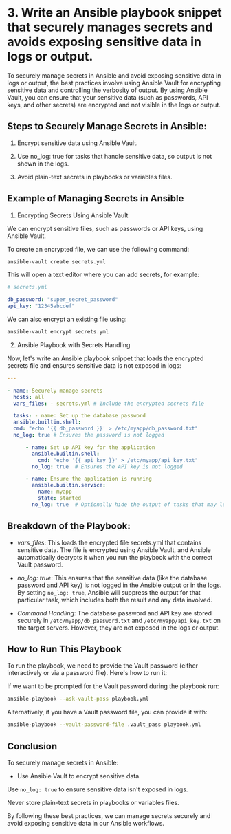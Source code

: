 # 3. Write an Ansible playbook snippet that securely manages secrets and avoids exposing sensitive data in logs or output.

To securely manage secrets in Ansible and avoid exposing sensitive data in logs or output, the best practices involve using Ansible Vault for encrypting sensitive data and controlling the verbosity of output. By using Ansible Vault, you can ensure that your sensitive data (such as passwords, API keys, and other secrets) are encrypted and not visible in the logs or output.

## Steps to Securely Manage Secrets in Ansible:

1. Encrypt sensitive data using Ansible Vault.

2. Use no_log: true for tasks that handle sensitive data, so output is not shown in the logs.

3. Avoid plain-text secrets in playbooks or variables files.

## Example of Managing Secrets in Ansible

1. Encrypting Secrets Using Ansible Vault

  We can encrypt sensitive files, such as passwords or API keys, using Ansible Vault.

  To create an encrypted file, we can use the following command:

  ```bash
  ansible-vault create secrets.yml
  ```

  This will open a text editor where you can add secrets, for example:

  ```yaml
  # secrets.yml

  db_password: "super_secret_password"
  api_key: "12345abcdef"
  ```

  We can also encrypt an existing file using:

  ```bash
  ansible-vault encrypt secrets.yml
  ```

2. Ansible Playbook with Secrets Handling

  Now, let's write an Ansible playbook snippet that loads the encrypted secrets file and ensures sensitive data is not exposed in logs:

  ```yaml
  ---

  - name: Securely manage secrets
    hosts: all
    vars_files: - secrets.yml # Include the encrypted secrets file

    tasks: - name: Set up the database password
    ansible.builtin.shell:
    cmd: "echo '{{ db_password }}' > /etc/myapp/db_password.txt"
    no_log: true # Ensures the password is not logged

        - name: Set up API key for the application
          ansible.builtin.shell:
            cmd: "echo '{{ api_key }}' > /etc/myapp/api_key.txt"
          no_log: true  # Ensures the API key is not logged

        - name: Ensure the application is running
          ansible.builtin.service:
            name: myapp
            state: started
          no_log: true  # Optionally hide the output of tasks that may log sensitive info
  ```

## Breakdown of the Playbook:

- _vars_files_: This loads the encrypted file secrets.yml that contains sensitive data. The file is encrypted using Ansible Vault, and Ansible automatically decrypts it when you run the playbook with the correct Vault password.

- _no_log: true_: This ensures that the sensitive data (like the database password and API key) is not logged in the Ansible output or in the logs. By setting `no_log: true`, Ansible will suppress the output for that particular task, which includes both the result and any data involved.

- _Command Handling_: The database password and API key are stored securely in `/etc/myapp/db_password.txt` and `/etc/myapp/api_key.txt` on the target servers. However, they are not exposed in the logs or output.

## How to Run This Playbook

To run the playbook, we need to provide the Vault password (either interactively or via a password file). Here's how to run it:

If we want to be prompted for the Vault password during the playbook run:

```bash
ansible-playbook --ask-vault-pass playbook.yml
```

Alternatively, if you have a Vault password file, you can provide it with:

```bash
ansible-playbook --vault-password-file .vault_pass playbook.yml
```

## Conclusion

To securely manage secrets in Ansible:

- Use Ansible Vault to encrypt sensitive data.

Use `no_log: true` to ensure sensitive data isn't exposed in logs.

Never store plain-text secrets in playbooks or variables files.

By following these best practices, we can manage secrets securely and avoid exposing sensitive data in our Ansible workflows.